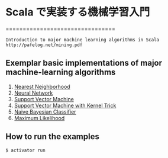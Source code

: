 # Scala で実装する機械学習入門
================================

    Introduction to major machine learning algorithms in Scala
    http://pafelog.net/mining.pdf

## Exemplar basic implementations of major machine-learning algorithms

1. [Nearest Neighborhood](src/main/scala/com/example/NearestNeighborhood.scala)
2. [Neural Network](src/main/scala/com/example/NeuralNetwork.scala)
3. [Support Vector Machine](src/main/scala/com/example/SupportVectorMachine.scala)
4. [Support Vector Machine with Kernel Trick](src/main/scala/com/example/SVMWithKernelTrick.scala)
5. [Naive Bayesian Classifier](src/main/scala/com/example/NaiveBayesianClassifier.scala)
6. [Maximum Likelihood](src/main/scala/com/example/MaximumLikelihood.scala)


## How to run the examples

```
$ activator run
```